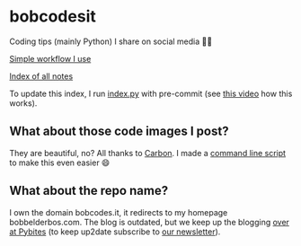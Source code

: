 # bobcodesit

Coding tips (mainly Python) I share on social media 💪🐍

[Simple workflow I use](https://www.youtube.com/watch?v=Rxgi12c3sEY)

[Index of all notes](index.md)

To update this index, I run [index.py](index.py) with pre-commit (see [this video](https://www.youtube.com/watch?v=ganaf5PIMVo) how this works).

## What about those code images I post?

They are beautiful, no? All thanks to [Carbon](https://carbon.now.sh). I made a [command line script](https://github.com/PyBites-Open-Source/pybites-carbon) to make this even easier 😄

## What about the repo name?

I own the domain bobcodes.it, it redirects to my homepage bobbelderbos.com. The blog is outdated, but we keep up the blogging [over at Pybites](https://pybit.es/articles/) (to keep up2date subscribe to [our newsletter](https://pybit.es/newsletter)).
